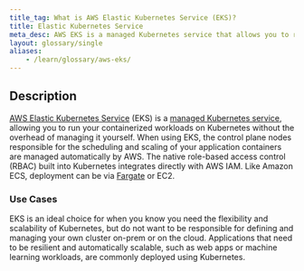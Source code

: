 ```yaml
---
title_tag: What is AWS Elastic Kubernetes Service (EKS)?
title: Elastic Kubernetes Service
meta_desc: AWS EKS is a managed Kubernetes service that allows you to run your containerized workloads on Kubernetes without the overhead of managing it yourself.
layout: glossary/single
aliases:
    - /learn/glossary/aws-eks/
---
```


## Description

[AWS Elastic Kubernetes Service](https://aws.amazon.com/eks/) (EKS) is a [managed Kubernetes service](/tutorials/glossary/managed-kubernetes/), allowing you to run your containerized workloads on Kubernetes without the overhead of managing it yourself. When using EKS, the control plane nodes responsible for the scheduling and scaling of your application containers are managed automatically by AWS. The native role-based access control (RBAC) built into Kubernetes integrates directly with AWS IAM. Like Amazon ECS, deployment can be via [Fargate](/tutorials/glossary/aws-fargate/) or EC2.

### Use Cases

EKS is an ideal choice for when you know you need the flexibility and scalability of Kubernetes, but do not want to be responsible for defining and managing your own cluster on-prem or on the cloud. Applications that need to be resilient and automatically scalable, such as web apps or machine learning workloads, are commonly deployed using Kubernetes.
